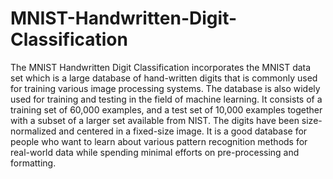 # MNIST-Handwritten-Digit-Classification
The MNIST Handwritten Digit Classification incorporates the MNIST data set which is a large database of hand-written digits that is commonly used for training 
various image processing systems.
The database is also widely used for training and testing in the field of machine learning. 
It consists of a training set of 60,000 examples, and a test set of 10,000 examples together with a subset of a larger set available from NIST. The digits have been size-normalized and centered in a fixed-size image.
It is a good database for people who want to learn about various pattern recognition methods for real-world data while spending minimal efforts on pre-processing and formatting.
